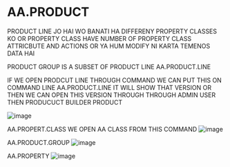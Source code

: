 # AA.PRODUCT


PRODUCT LINE JO HAI WO BANATI HA DIFFERENY PROPERTY CLASSES KO OR PROPERTY CLASS HAVE NUMBER OF PROPERTY CLASS ATTRICBUTE AND ACTIONS OR YA HUM MODIFY NI KARTA TEMENOS DATA HAI 


PRODUCT GROUP IS A SUBSET OF PRODUCT LINE
AA.PRODUCT.LINE

IF WE OPEN PRODCUT LINE THROUGH COMMAND WE CAN PUT THIS ON COMMAND LINE AA.PRODUCT.LINE IT WILL SHOW THAT VERSION OR THEN WE CAN OPEN THIS VERSION THROUGH THROUGH ADMIN USER
THEN PRODUCUCT BUILDER PRODUCT

![image](https://user-images.githubusercontent.com/40827670/229352876-a5d02046-96ef-405f-a7cc-b1e38a92db1f.png)

AA.PROPERT.CLASS
WE OPEN AA CLASS FROM THIS COMMAND
![image](https://user-images.githubusercontent.com/40827670/229353392-dbb43383-3770-488e-ac07-3df1d6f8e37f.png)


AA.PRODUCT.GROUP
![image](https://user-images.githubusercontent.com/40827670/229353782-f44f49f1-a6c7-40b4-ac70-224b5f2b758a.png)



AA.PROPERTY
![image](https://user-images.githubusercontent.com/40827670/229354013-0d812a03-225e-4780-9617-4a11e358b093.png)

